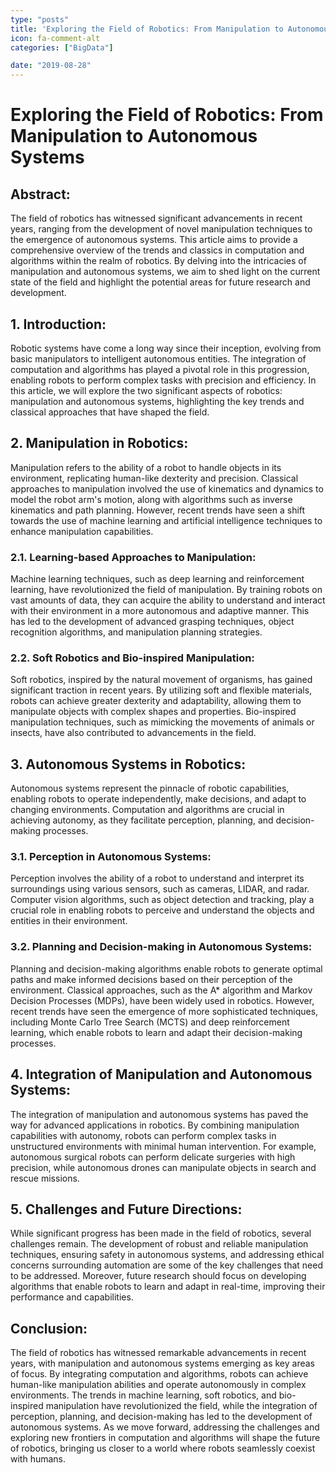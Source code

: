 ```yaml
---
type: "posts"
title: 'Exploring the Field of Robotics: From Manipulation to Autonomous Systems'
icon: fa-comment-alt
categories: ["BigData"]

date: "2019-08-28"
---
```




# Exploring the Field of Robotics: From Manipulation to Autonomous Systems

## Abstract:
The field of robotics has witnessed significant advancements in recent years, ranging from the development of novel manipulation techniques to the emergence of autonomous systems. This article aims to provide a comprehensive overview of the trends and classics in computation and algorithms within the realm of robotics. By delving into the intricacies of manipulation and autonomous systems, we aim to shed light on the current state of the field and highlight the potential areas for future research and development.

## 1. Introduction:
Robotic systems have come a long way since their inception, evolving from basic manipulators to intelligent autonomous entities. The integration of computation and algorithms has played a pivotal role in this progression, enabling robots to perform complex tasks with precision and efficiency. In this article, we will explore the two significant aspects of robotics: manipulation and autonomous systems, highlighting the key trends and classical approaches that have shaped the field.

## 2. Manipulation in Robotics:
Manipulation refers to the ability of a robot to handle objects in its environment, replicating human-like dexterity and precision. Classical approaches to manipulation involved the use of kinematics and dynamics to model the robot arm's motion, along with algorithms such as inverse kinematics and path planning. However, recent trends have seen a shift towards the use of machine learning and artificial intelligence techniques to enhance manipulation capabilities.

### 2.1. Learning-based Approaches to Manipulation:
Machine learning techniques, such as deep learning and reinforcement learning, have revolutionized the field of manipulation. By training robots on vast amounts of data, they can acquire the ability to understand and interact with their environment in a more autonomous and adaptive manner. This has led to the development of advanced grasping techniques, object recognition algorithms, and manipulation planning strategies.

### 2.2. Soft Robotics and Bio-inspired Manipulation:
Soft robotics, inspired by the natural movement of organisms, has gained significant traction in recent years. By utilizing soft and flexible materials, robots can achieve greater dexterity and adaptability, allowing them to manipulate objects with complex shapes and properties. Bio-inspired manipulation techniques, such as mimicking the movements of animals or insects, have also contributed to advancements in the field.

## 3. Autonomous Systems in Robotics:
Autonomous systems represent the pinnacle of robotic capabilities, enabling robots to operate independently, make decisions, and adapt to changing environments. Computation and algorithms are crucial in achieving autonomy, as they facilitate perception, planning, and decision-making processes.

### 3.1. Perception in Autonomous Systems:
Perception involves the ability of a robot to understand and interpret its surroundings using various sensors, such as cameras, LIDAR, and radar. Computer vision algorithms, such as object detection and tracking, play a crucial role in enabling robots to perceive and understand the objects and entities in their environment.

### 3.2. Planning and Decision-making in Autonomous Systems:
Planning and decision-making algorithms enable robots to generate optimal paths and make informed decisions based on their perception of the environment. Classical approaches, such as the A* algorithm and Markov Decision Processes (MDPs), have been widely used in robotics. However, recent trends have seen the emergence of more sophisticated techniques, including Monte Carlo Tree Search (MCTS) and deep reinforcement learning, which enable robots to learn and adapt their decision-making processes.

## 4. Integration of Manipulation and Autonomous Systems:
The integration of manipulation and autonomous systems has paved the way for advanced applications in robotics. By combining manipulation capabilities with autonomy, robots can perform complex tasks in unstructured environments with minimal human intervention. For example, autonomous surgical robots can perform delicate surgeries with high precision, while autonomous drones can manipulate objects in search and rescue missions.

## 5. Challenges and Future Directions:
While significant progress has been made in the field of robotics, several challenges remain. The development of robust and reliable manipulation techniques, ensuring safety in autonomous systems, and addressing ethical concerns surrounding automation are some of the key challenges that need to be addressed. Moreover, future research should focus on developing algorithms that enable robots to learn and adapt in real-time, improving their performance and capabilities.

## Conclusion:
The field of robotics has witnessed remarkable advancements in recent years, with manipulation and autonomous systems emerging as key areas of focus. By integrating computation and algorithms, robots can achieve human-like manipulation abilities and operate autonomously in complex environments. The trends in machine learning, soft robotics, and bio-inspired manipulation have revolutionized the field, while the integration of perception, planning, and decision-making has led to the development of autonomous systems. As we move forward, addressing the challenges and exploring new frontiers in computation and algorithms will shape the future of robotics, bringing us closer to a world where robots seamlessly coexist with humans.